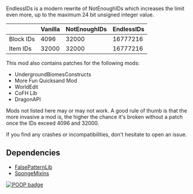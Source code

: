 EndlessIDs is a modern rewrite of NotEnoughIDs which increases the limit even more, up to the maximum 24 bit unsigned integer value.

|           | Vanilla | NotEnoughIDs | EndlessIDs |
|-----------|---------|--------------|------------|
| Block IDs | 4096    | 32000        | 16777216   |
| Item  IDs | 32000   | 32000        | 16777216   |

This mod also contains patches for the following mods:

- UndergroundBiomesConstructs
- More Fun Quicksand Mod
- WorldEdit
- CoFH Lib
- DragonAPI

Mods not listed here may or may not work. A good rule of thumb is that the more invasive a mod is, the higher the chance
it's broken without a patch once the IDs exceed 4096 and 32000.

If you find any crashes or incompatibilities, don't hesitate to open an issue.

## Dependencies
- [FalsePatternLib](https://github.com/FalsePattern/FalsePatternLib)
- [SpongeMixins](https://github.com/TimeConqueror/SpongeMixins)

[![POOP badge](https://raw.githubusercontent.com/gist/poop-person/991e80f390384bbeef09d208bff208f4/raw/a9ef83add84a70f2202896c2d81117ff7b169be1/poop-badge.svg)](https://gist.github.com/poop-person/991e80f390384bbeef09d208bff208f4)